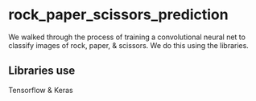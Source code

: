 # rock_paper_scissors_prediction
We walked through the process of training a convolutional neural net to classify images of rock, paper, &amp; scissors. We do this using the libraries. 
## Libraries use
Tensorflow &amp; Keras
